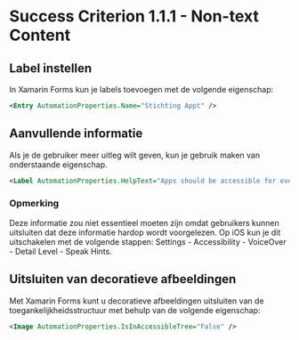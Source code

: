# Success Criterion 1.1.1 - Non-text Content

## Label instellen

In Xamarin Forms kun je labels toevoegen met de volgende eigenschap:

```xml
<Entry AutomationProperties.Name="Stichting Appt" />
```

## Aanvullende informatie

Als je de gebruiker meer uitleg wilt geven, kun je gebruik maken van onderstaande eigenschap.

```xml
<Label AutomationProperties.HelpText="Apps should be accessible for everyone" />
```

### Opmerking

Deze informatie zou niet essentieel moeten zijn omdat gebruikers kunnen uitsluiten dat deze informatie hardop wordt voorgelezen.
Op iOS kun je dit uitschakelen met de volgende stappen: Settings - Accessibility - VoiceOver - Detail Level - Speak Hints.

## Uitsluiten van decoratieve afbeeldingen

Met Xamarin Forms kunt u decoratieve afbeeldingen uitsluiten van de toegankelijkheidsstructuur met behulp van de volgende eigenschap:

```xml
<Image AutomationProperties.IsInAccessibleTree="False" />
```
